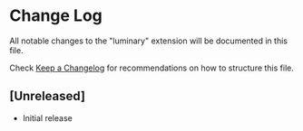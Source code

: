 # Change Log

All notable changes to the "luminary" extension will be documented in this file.

Check [Keep a Changelog](http://keepachangelog.com/) for recommendations on how to structure this file.

## [Unreleased]

- Initial release
